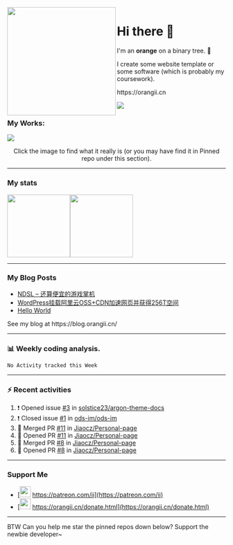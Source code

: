 <!-- Using Creative Commons BY 4.0 license. You must give appropriate credit for this repo if you uses. -->
<!-- 使用 CC BY 4.0 许可证，你需要给出合理的署名至本仓库 -->

<img src="https://orangii.cn/images/logo.svg" align="left" height="250px" />
<h1>Hi there 👋</h1>
<p>I'm an <b>orange</b> on a binary tree. 🍊</p>
<p>I create some website template or some software (which is probably my coursework).</p>
<p>https://orangii.cn</p>
<img src="https://visitor-badge.glitch.me/badge?page_id=Jiaocz.Jiaocz" />
<br />

### My Works:
<a href="#pinned"><img src="https://user-images.githubusercontent.com/14857984/130189337-75ae053b-7cd2-43d3-a87d-c3e11837cc5c.jpg" /></a>

<p align="center">Click the image to find what it really is (or you may have find it in Pinned repo under this section).</p>
  
----

### My stats

[<span><img src="https://github-readme-stats.vercel.app/api?username=jiaocz&count_private=true&show_icons=true&theme=flag-india" height=145/></span><span><img src="https://github-readme-stats.vercel.app/api/top-langs/?username=jiaocz&layout=compact" height=145/></span>](https://orangii.cn/)
  
---
### My Blog Posts
<!-- BLOG-POST-LIST:START -->
- [NDSL – 还算便宜的游戏掌机](https://blog.orangii.cn/2021/buy-a-ndsl-in-2021/)
- [WordPress挂载阿里云OSS+CDN加速网页并获得256T空间](https://blog.orangii.cn/2021/wp-mount-oss-cdn/)
- [Hello World](https://blog.orangii.cn/2021/hello-world/)
<!-- BLOG-POST-LIST:END -->
<p>See my blog at https://blog.orangii.cn/</p>

---
### 📊 Weekly coding analysis.
<!--START_SECTION:waka-->
```text
No Activity tracked this Week
```
<!--END_SECTION:waka-->

---
### :zap: Recent activities
  
<!--START_SECTION:activity-->
1. ❗️ Opened issue [#3](https://github.com/solstice23/argon-theme-docs/issues/3) in [solstice23/argon-theme-docs](https://github.com/solstice23/argon-theme-docs)
2. ❗️ Closed issue [#1](https://github.com/ods-im/ods-im/issues/1) in [ods-im/ods-im](https://github.com/ods-im/ods-im)
3. 🎉 Merged PR [#11](https://github.com/Jiaocz/Personal-page/pull/11) in [Jiaocz/Personal-page](https://github.com/Jiaocz/Personal-page)
4. 💪 Opened PR [#11](https://github.com/Jiaocz/Personal-page/pull/11) in [Jiaocz/Personal-page](https://github.com/Jiaocz/Personal-page)
5. 🎉 Merged PR [#8](https://github.com/Jiaocz/Personal-page/pull/8) in [Jiaocz/Personal-page](https://github.com/Jiaocz/Personal-page)
6. 💪 Opened PR [#8](https://github.com/Jiaocz/Personal-page/pull/8) in [Jiaocz/Personal-page](https://github.com/Jiaocz/Personal-page)
<!--END_SECTION:activity-->
  
---
### Support Me
- [<img src="https://github.githubassets.com/images/modules/site/icons/funding_platforms/patreon.svg" width=25 height=25 />&nbsp;https://patreon.com/ii](https://patreon.com/ii)
- [<img src="https://orangii.cn/images/logo.svg" height=25 width=25 />&nbsp;https://orangii.cn/donate.html](https://orangii.cn/donate.html)

---
BTW Can you help me star the pinned repos down below? Support the newbie developer~
  <a id="pinned"></a>
<!--
**Jiaocz/Jiaocz** is a ✨ _special_ ✨ repository because its `README.md` (this file) appears on your GitHub profile.

Here are some ideas to get you started:

- 🔭 I’m currently working on ...
- 🌱 I’m currently learning ...
- 👯 I’m looking to collaborate on ...
- 🤔 I’m looking for help with ...
- 💬 Ask me about ...
- 📫 How to reach me: ...
- 😄 Pronouns: ...
- ⚡ Fun fact: ...
-->
